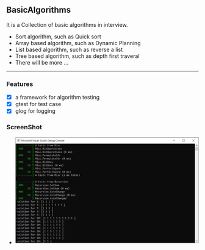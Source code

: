 ## BasicAlgorithms
It is a Collection of basic algorithms in interview.
- Sort algorithm, such as Quick sort
- Array based algorithm, such as Dynamic Planning
- List based algorithm, such as reverse a list
- Tree based algorithm, such as depth first traveral
- There will be more ...
---

### Features
- [x] a framework for algorithm testing
- [x] gtest for test case
- [x] glog for logging

### ScreenShot
- ![screen](./screenshot/array.png)


